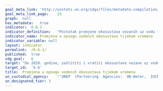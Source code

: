 ```yaml
---	
goal_meta_link:	'http://unstats.un.org/sdgs/files/metadata-compilation/Metadata-Goal-6.pdf'
goal_meta_link_page:	25
graph:	null
has_metadata:	true
indicator:	6.6.1
indicator_definition:	"Postotak promjene ekosustava vezanih uz vodu tijekom vremena (% promjena / godina). Indikator će pratiti promjene tijekom vremena u opsegu močvarnih staništa, šuma i sušnih područja, te u minimalnim tokovima rijeka, količinama slatke vode u jezerima i branama i podzemnim vodama. Ramsarska konvencija koristi se široka definicija ""močvarnih staništa"", koja uključuje rijeke i jezera, što omogućuje da se tri vrste biomena navedenih u cilju ocjenjuju - močvare, rijeke, jezera - plus druge vrste močvarnih tala."
indicator_name:	Promjena u opsegu vodenih ekosustava tijekom vremena
indicator_variable:	null
layout:	indicator
permalink:	/6-6-1/
published:	true  
sdg_goal:	6
target:	"Do 2020. godine, zaštititi i vratiti ekosustave vezane uz vode, uključujući planine, šume, močvare, rijeke, vodonosnike i jezera."
target_id:	'6.6'
title:	Promjena u opsegu vodenih ekosustava tijekom vremena
un_custodial_agency:	"'UNEP  (Partnering  Agencies:  UN-Water,  IUCN,  Ramsar)'"
un_designated_tier:	3
---	
```

